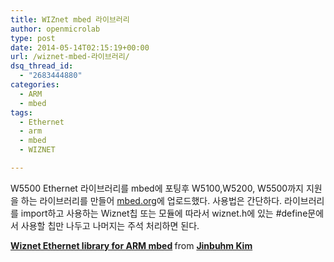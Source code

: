 ```yaml
---
title: WIZnet mbed 라이브러리
author: openmicrolab
type: post
date: 2014-05-14T02:15:19+00:00
url: /wiznet-mbed-라이브러리/
dsq_thread_id:
  - "2683444880"
categories:
  - ARM
  - mbed
tags:
  - Ethernet
  - arm
  - mbed
  - WIZNET

---
```

W5500 Ethernet 라이브러리를 mbed에 포팅후 W5100,W5200, W5500까지 지원을 하는 라이브러리를 만들어 <a href="http://mbed.org/teams/WIZnet/code/WIZnet_Library/" target="_blank">mbed.org</a>에 업로드했다. 사용법은 간단하다. 라이브러리를 import하고 사용하는 Wiznet칩 또는 모듈에 따라서 wiznet.h에 있는 #define문에서 사용할 칩만 나두고 나머지는 주석 처리하면 된다.



<div style="margin-bottom: 5px;">
  <strong> <a title="Wiznet Ethernet library for ARM mbed" href="https://www.slideshare.net/JinbuhmKim/wiznet-ethernet-library-for-arm-mbed" target="_blank">Wiznet Ethernet library for ARM mbed</a> </strong> from <strong><a href="http://www.slideshare.net/JinbuhmKim" target="_blank">Jinbuhm Kim</a></strong>
</div>